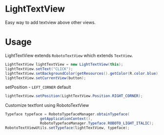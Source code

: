 # LightTextView

Easy way to add textview above other views.

# Usage

LightTextView extends `RobotoTextView` which extends `TextView`.

``` java
LightTextView lightTextView = new LightTextView(this);
lightTextView.setText("CLICK");
lightTextView.setBackgroundColor(getResources().getColor(R.color.blue));
lightTextView.setCurrentView(button);
```
setPosition - `LEFT_CORNER` default

``` java
lightTextView.setPosition(LightTextView.Position.RIGHT_CORNER);
```
Customize textfont using RobotoTextView

``` java
Typeface typeface = RobotoTypefaceManager.obtainTypeface(
                getApplicationContext(),
                RobotoTypefaceManager.Typeface.ROBOTO_LIGHT_ITALIC);
RobotoTextViewUtils.setTypeface(lightTextView, typeface);
```
